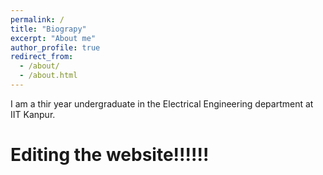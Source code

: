 ```yaml
---
permalink: /
title: "Biograpy"
excerpt: "About me"
author_profile: true
redirect_from: 
  - /about/
  - /about.html
---
```


I am a thir year undergraduate in the Electrical Engineering department at IIT Kanpur.

Editing the website!!!!!!
======
